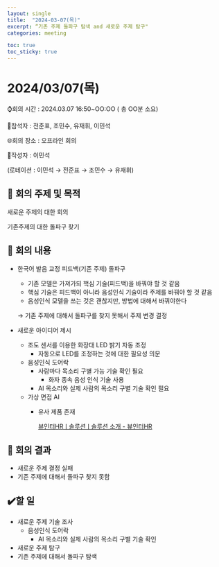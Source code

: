 ```yaml
---
layout: single
title:  "2024-03-07(목)"
excerpt: “기존 주제 돌파구 탐색 and 새로운 주제 탐구"
categories: meeting

toc: true
toc_sticky: true
---
```


# 2024/03/07(목)

⌚회의 시간 : 2024.03.07 16:50~OO:OO ( 총 OO분 소요)

👤참석자 : 전준표, 조민수, 유재휘, 이민석

🌐회의 장소 : 오프라인 회의

📝작성자 :  이민석

(로테이션 : 이민석 → 전준표 → 조민수 → 유재휘)

## 🔳 **회의 주제 및 목적**

새로운 주제의 대한 회의

기존주제의 대한 돌파구 찾기

## 🔳 **회의 내용**

- 한국어 발음 교정 피드백(기존 주제) 돌파구
    - 기존 모델은 가져가되 핵심 기술(피드백)을 바꿔야 할 것 같음
    - 핵심 기술은 피드백이 아니라 음성인식 기술이라 주제를 바꿔야 할 것 같음
    - 음성인식 모델을 쓰는 것은 괜찮지만, 방법에 대해서 바꿔야한다
    
    → 기존 주제에 대해서 돌파구를 찾지 못해서 주제 변경 결정
    
- 새로운 아이디어 제시
    - 조도 센서를 이용한 화장대 LED 밝기 자동 조정
        - 자동으로 LED를 조정하는 것에 대한 필요성 의문
    - 음성인식 도어락
        - 사람마다 목소리 구별 가능 기술 확인 필요
            - 화자 종속 음성 인식 기술 사용
        - AI 목소리와 실제 사람의 목소리 구별 기술 확인 필요
    - 가상 면접 AI
        - 유사 제품 존재
            
            [뷰인터HRㅣ솔루션ㅣ솔루션 소개 - 뷰인터HR](https://viewinterhr.com/solution/?utm_source=Google_sa&utm_medium=cpc&utm_campaign=mo&utm_content=면접&utm_term=면접&utm_term=면접&utm_campaign=검색광고_MO&utm_source=adwords&utm_medium=ppc&hsa_acc=7386439546&hsa_cam=21053359086&hsa_grp=162453614794&hsa_ad=692238998393&hsa_src=g&hsa_tgt=kwd-5316166314&hsa_kw=면접&hsa_mt=b&hsa_net=adwords&hsa_ver=3&gad_source=1&gclid=CjwKCAiA6KWvBhAREiwAFPZM7mMuKwIB0L0DV4kQU6RJBSD_sAtSQ4HGmv8_-yiiWjIAmFyzg_ugKRoCr4sQAvD_BwE)
            

## 🔳 **회의 결과**

- 새로운 주제 결정 실패
- 기존 주제에 대해서 돌파구 찾지 못함

## ✔️할 일

- 새로운 주제 기술 조사
    - 음성인식 도어락
        - AI 목소리와 실제 사람의 목소리 구별 기술 확인
- 새로운 주제 탐구
- 기존 주제에 대해서 돌파구 탐색